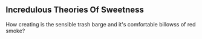 Incredulous Theories Of Sweetness
---------------------------------
How creating is the sensible trash barge and it's comfortable billowss of red smoke?  
